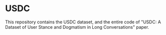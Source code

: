 # USDC
This repository contains the USDC dataset, and the entire code of "USDC: A Dataset of User Stance and Dogmatism in Long Conversations" paper.

